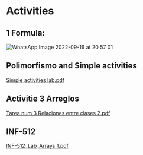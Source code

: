 
# Activities

## 1 Formula:

![WhatsApp Image 2022-09-16 at 20 57 01](https://user-images.githubusercontent.com/74252371/190832197-4206edf1-5609-42d5-9b26-d7b6f9efb0d9.jpeg)

## Polimorfismo and Simple activities
  [Simple activities lab.pdf](https://github.com/feijoes/Frelance-works/files/9736035/Tarea.numero.3.de.lab.pdf)

## Activitie 3 Arreglos
  [Tarea num 3 Relaciones entre clases 2.pdf](https://github.com/feijoes/Frelance-works/files/9742567/Tarea.num.3.Relaciones.entre.clases.2.pdf)
  
## INF-512
  [INF-512_Lab_Arrays 1.pdf](https://github.com/feijoes/Frelance-works/files/9742565/INF-512_Lab_Arrays.1.pdf)


